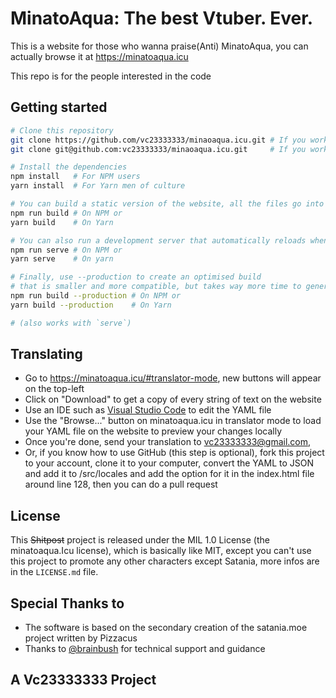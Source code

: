 # MinatoAqua: The best Vtuber. Ever.

This is a website for those who wanna praise(Anti) MinatoAqua, you can actually browse it at <https://minatoaqua.icu>

This repo is for the people interested in the code

## Getting started

```bash
# Clone this repository
git clone https://github.com/vc23333333/minaoaqua.icu.git # If you work with HTTPS
git clone git@github.com:vc23333333/minaoaqua.icu.git     # If you work with SSH

# Install the dependencies
npm install   # For NPM users
yarn install  # For Yarn men of culture

# You can build a static version of the website, all the files go into `dist/`
npm run build # On NPM or
yarn build    # On Yarn

# You can also run a development server that automatically reloads when you change anything!
npm run serve # On NPM or
yarn serve    # On yarn

# Finally, use --production to create an optimised build
# that is smaller and more compatible, but takes way more time to generate
npm run build --production # On NPM or
yarn build --production    # On Yarn

# (also works with `serve`)
```
## Translating

* Go to <https://minatoaqua.icu/#translator-mode>, new buttons will appear on the top-left
* Click on "Download" to get a copy of every string of text on the website
* Use an IDE such as [Visual Studio Code](https://code.visualstudio.com/) to edit the YAML file
* Use the "Browse..." button on minatoaqua.icu in translator mode to load your YAML file on the website to preview your changes locally
* Once you're done, send your translation to vc23333333@gmail.com,
* Or, if you know how to use GitHub (this step is optional), fork this project to your account, clone it to your computer,
convert the YAML to JSON and add it to /src/locales and add the option for it in the index.html file around line 128, then you can do a pull request

## License

This ~~Shitpost~~ project is released under the MIL 1.0 License (the minatoaqua.Icu license), which is basically like MIT, except you can't use this project to promote any other characters except Satania, more infos are in the `LICENSE.md` file.

## Special Thanks to                                    
  * The software is based on the secondary creation of the satania.moe project written by Pizzacus
  * Thanks to [@brainbush](https://github.com/brainbush) for technical support and guidance

## A Vc23333333 Project
  